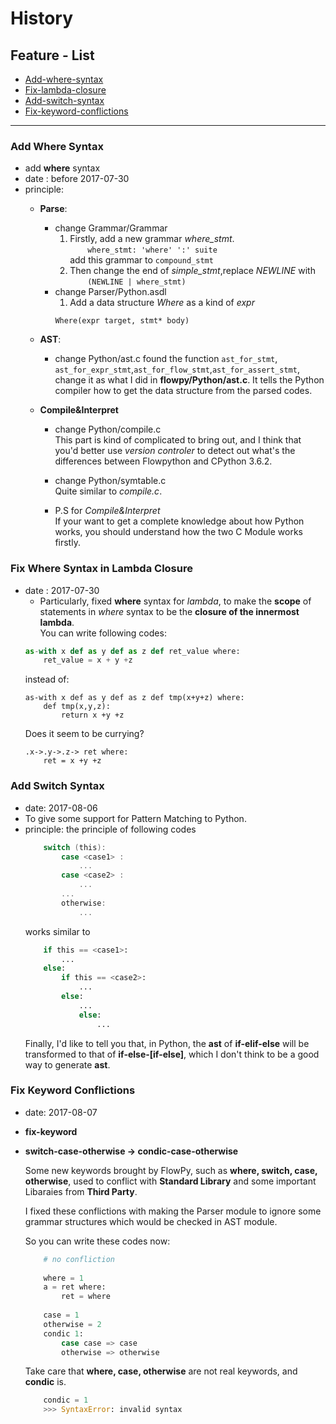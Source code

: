 # **History**

## Feature - List
- [Add-where-syntax](#add-where-syntax)
- [Fix-lambda-closure](#fix-where-syntax-in-lambda-closure)
- [Add-switch-syntax](#add-switch-syntax)
- [Fix-keyword-conflictions](#fix-keyword-conflictions)

----

### Add Where Syntax  
    
- add **where** syntax
- date : before 2017-07-30
- principle:
    - **Parse**:
        - change Grammar/Grammar
            1. Firstly, add a new grammar *where_stmt*.  
            &emsp;&emsp;``where_stmt: 'where' ':' suite``  
            add this grammar to `compound_stmt`
            2. Then change the end of *simple_stmt*,replace *NEWLINE* with   
            &emsp;&emsp;``(NEWLINE | where_stmt)``
        - change Parser/Python.asdl
            1. Add a data structure *Where* as a kind of *expr*  
            ```
            Where(expr target, stmt* body)
            ```
             
    - **AST**:
        - change Python/ast.c
            found the function `ast_for_stmt`, `ast_for_expr_stmt`,`ast_for_flow_stmt`,`ast_for_assert_stmt`, change it as what I did in **flowpy/Python/ast.c**. It tells the Python compiler how to get the data structure from the parsed codes.
    - **Compile&Interpret**
        - change Python/compile.c  
                This part is kind of complicated to bring out, and I think that you'd better use *version controler* to detect out what's the differences between Flowpython and CPython 3.6.2.
        - change Python/symtable.c  
                Quite similar to *compile.c*. 
            
        - P.S for *Compile&Interpret*  
                If your want to get a complete knowledge about how Python works, you should understand how the two C Module works firstly.
    

### Fix Where Syntax in Lambda Closure
- date : 2017-07-30
    - Particularly, fixed **where** syntax for *lambda*, to make the **scope** of statements in *where* syntax to be the **closure of the innermost lambda**.  
    You can write following codes:
    ```python
    as-with x def as y def as z def ret_value where:
        ret_value = x + y +z
    ```
    instead of:
    ```
    as-with x def as y def as z def tmp(x+y+z) where:
        def tmp(x,y,z):
            return x +y +z
    ```
    Does it seem to be currying?
    ```
    .x->.y->.z-> ret where:
        ret = x +y +z
    ```
  

### Add Switch Syntax
- date: 2017-08-06
- To give some support for Pattern Matching to Python.
- principle:
    the principle of following codes  
    ```C  
        switch (this):
            case <case1> : 
                ...
            case <case2> :
                ...
            ...
            otherwise:
                ...
    ```
    works similar to
    ```python
        if this == <case1>:
            ...
        else:
            if this == <case2>:
                ...
            else:
                ...
                else:
                    ...
    ```
    Finally, I'd like to tell you that, in Python,
    the **ast** of **if-elif-else** will be transformed to that of **if-else-[if-else]**, which I don't think to be a good way to generate **ast**. 

### Fix Keyword Conflictions
- date: 2017-08-07
* **fix-keyword**
* **switch-case-otherwise -> condic-case-otherwise**

    Some new keywords brought by FlowPy, such as **where, switch, case, otherwise**, used to conflict with **Standard Library**
    and some important Libaraies from **Third Party**.

    I fixed these conflictions with making the Parser module to ignore some grammar structures which would be checked in AST module.   

    So you can write these codes now:

    ```python
        # no confliction
        
        where = 1
        a = ret where:
            ret = where
        
        case = 1
        otherwise = 2
        condic 1:
            case case => case 
            otherwise => otherwise
    ```

    Take care that **where, case, otherwise** are not real keywords, and **condic** is.

    ```python
        condic = 1
        >>> SyntaxError: invalid syntax
    ```












            
            





           






